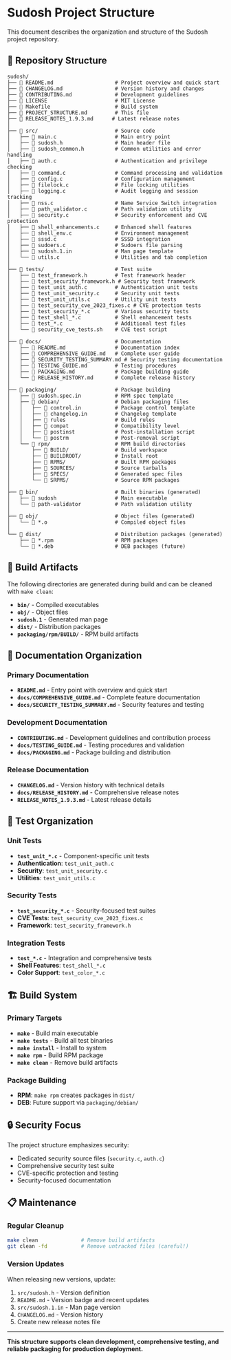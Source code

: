 # Sudosh Project Structure

This document describes the organization and structure of the Sudosh project repository.

## 📁 Repository Structure

```
sudosh/
├── 📄 README.md                    # Project overview and quick start
├── 📄 CHANGELOG.md                 # Version history and changes
├── 📄 CONTRIBUTING.md              # Development guidelines
├── 📄 LICENSE                      # MIT License
├── 📄 Makefile                     # Build system
├── 📄 PROJECT_STRUCTURE.md         # This file
├── 📄 RELEASE_NOTES_1.9.3.md      # Latest release notes
│
├── 📂 src/                         # Source code
│   ├── 📄 main.c                   # Main entry point
│   ├── 📄 sudosh.h                 # Main header file
│   ├── 📄 sudosh_common.h          # Common utilities and error handling
│   ├── 📄 auth.c                   # Authentication and privilege checking
│   ├── 📄 command.c                # Command processing and validation
│   ├── 📄 config.c                 # Configuration management
│   ├── 📄 filelock.c               # File locking utilities
│   ├── 📄 logging.c                # Audit logging and session tracking
│   ├── 📄 nss.c                    # Name Service Switch integration
│   ├── 📄 path_validator.c         # Path validation utility
│   ├── 📄 security.c               # Security enforcement and CVE protection
│   ├── 📄 shell_enhancements.c     # Enhanced shell features
│   ├── 📄 shell_env.c              # Environment management
│   ├── 📄 sssd.c                   # SSSD integration
│   ├── 📄 sudoers.c                # Sudoers file parsing
│   ├── 📄 sudosh.1.in              # Man page template
│   └── 📄 utils.c                  # Utilities and tab completion
│
├── 📂 tests/                       # Test suite
│   ├── 📄 test_framework.h         # Test framework header
│   ├── 📄 test_security_framework.h # Security test framework
│   ├── 📄 test_unit_auth.c         # Authentication unit tests
│   ├── 📄 test_unit_security.c     # Security unit tests
│   ├── 📄 test_unit_utils.c        # Utility unit tests
│   ├── 📄 test_security_cve_2023_fixes.c # CVE protection tests
│   ├── 📄 test_security_*.c        # Various security tests
│   ├── 📄 test_shell_*.c           # Shell enhancement tests
│   ├── 📄 test_*.c                 # Additional test files
│   └── 📄 security_cve_tests.sh    # CVE test script
│
├── 📂 docs/                        # Documentation
│   ├── 📄 README.md                # Documentation index
│   ├── 📄 COMPREHENSIVE_GUIDE.md   # Complete user guide
│   ├── 📄 SECURITY_TESTING_SUMMARY.md # Security testing documentation
│   ├── 📄 TESTING_GUIDE.md         # Testing procedures
│   ├── 📄 PACKAGING.md             # Package building guide
│   └── 📄 RELEASE_HISTORY.md       # Complete release history
│
├── 📂 packaging/                   # Package building
│   ├── 📄 sudosh.spec.in           # RPM spec template
│   ├── 📂 debian/                  # Debian packaging files
│   │   ├── 📄 control.in           # Package control template
│   │   ├── 📄 changelog.in         # Changelog template
│   │   ├── 📄 rules                # Build rules
│   │   ├── 📄 compat               # Compatibility level
│   │   ├── 📄 postinst             # Post-installation script
│   │   └── 📄 postrm               # Post-removal script
│   └── 📂 rpm/                     # RPM build directories
│       ├── 📂 BUILD/               # Build workspace
│       ├── 📂 BUILDROOT/           # Install root
│       ├── 📂 RPMS/                # Built RPM packages
│       ├── 📂 SOURCES/             # Source tarballs
│       ├── 📂 SPECS/               # Generated spec files
│       └── 📂 SRPMS/               # Source RPM packages
│
├── 📂 bin/                         # Built binaries (generated)
│   ├── 📄 sudosh                   # Main executable
│   └── 📄 path-validator           # Path validation utility
│
├── 📂 obj/                         # Object files (generated)
│   └── 📄 *.o                      # Compiled object files
│
└── 📂 dist/                        # Distribution packages (generated)
    ├── 📄 *.rpm                    # RPM packages
    └── 📄 *.deb                    # DEB packages (future)
```

## 🔧 Build Artifacts

The following directories are generated during build and can be cleaned with `make clean`:

- **`bin/`** - Compiled executables
- **`obj/`** - Object files
- **`sudosh.1`** - Generated man page
- **`dist/`** - Distribution packages
- **`packaging/rpm/BUILD/`** - RPM build artifacts

## 📖 Documentation Organization

### Primary Documentation
- **`README.md`** - Entry point with overview and quick start
- **`docs/COMPREHENSIVE_GUIDE.md`** - Complete feature documentation
- **`docs/SECURITY_TESTING_SUMMARY.md`** - Security features and testing

### Development Documentation
- **`CONTRIBUTING.md`** - Development guidelines and contribution process
- **`docs/TESTING_GUIDE.md`** - Testing procedures and validation
- **`docs/PACKAGING.md`** - Package building and distribution

### Release Documentation
- **`CHANGELOG.md`** - Version history with technical details
- **`docs/RELEASE_HISTORY.md`** - Comprehensive release notes
- **`RELEASE_NOTES_1.9.3.md`** - Latest release details

## 🧪 Test Organization

### Unit Tests
- **`test_unit_*.c`** - Component-specific unit tests
- **Authentication**: `test_unit_auth.c`
- **Security**: `test_unit_security.c`
- **Utilities**: `test_unit_utils.c`

### Security Tests
- **`test_security_*.c`** - Security-focused test suites
- **CVE Tests**: `test_security_cve_2023_fixes.c`
- **Framework**: `test_security_framework.h`

### Integration Tests
- **`test_*.c`** - Integration and comprehensive tests
- **Shell Features**: `test_shell_*.c`
- **Color Support**: `test_color_*.c`

## 🏗️ Build System

### Primary Targets
- **`make`** - Build main executable
- **`make tests`** - Build all test binaries
- **`make install`** - Install to system
- **`make rpm`** - Build RPM package
- **`make clean`** - Remove build artifacts

### Package Building
- **RPM**: `make rpm` creates packages in `dist/`
- **DEB**: Future support via `packaging/debian/`

## 🔒 Security Focus

The project structure emphasizes security:
- Dedicated security source files (`security.c`, `auth.c`)
- Comprehensive security test suite
- CVE-specific protection and testing
- Security-focused documentation

## 📋 Maintenance

### Regular Cleanup
```bash
make clean              # Remove build artifacts
git clean -fd           # Remove untracked files (careful!)
```

### Version Updates
When releasing new versions, update:
1. `src/sudosh.h` - Version definition
2. `README.md` - Version badge and recent updates
3. `src/sudosh.1.in` - Man page version
4. `CHANGELOG.md` - Version history
5. Create new release notes file

---

**This structure supports clean development, comprehensive testing, and reliable packaging for production deployment.**
